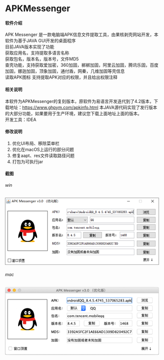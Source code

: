 # APKMessenger
#### 软件介绍
APK Messenger 是一款电脑端APK信息文件提取工具，由果核剥壳网站开发，本软件为基于JAVA GUI开发的桌面程序  
目前JAVA版本实现了功能  
获取应用名，支持提取多语言名称  
获取包名，版本名，版本号，文件MD5  
查壳功能，支持获取爱加密，360加固，梆梆加固，阿里云加固，腾讯乐固，百度加固，娜迦加固，顶象加固，通付盾，网秦，几维加固等壳信息  
读取APK图标
支持提取APK对应的权限，并且给出权限注释  

#### 相关说明  
本软件为APKMessenger的复刻版本，原软件为易语言开发迭代到了4.2版本，下载地址：https://www.ghpym.com/apkinfo.html
本JAVA源代码实现了发行版本的大部分功能，如果要用于生产环境，建议您下载上面地址上面的版本。  
开发工具：IDEA

#### 修改说明
1. 优化UI布局、移除菜单栏
2. 优化在macOS上运行的部分问题
3. 修复aapt、res文件读取路径问题
4. 打包为可执行jar
  
#### 截图
###### win
![win](./apkmsg-win.png)

###### mac
![mac](./apkmsg-mac.png)